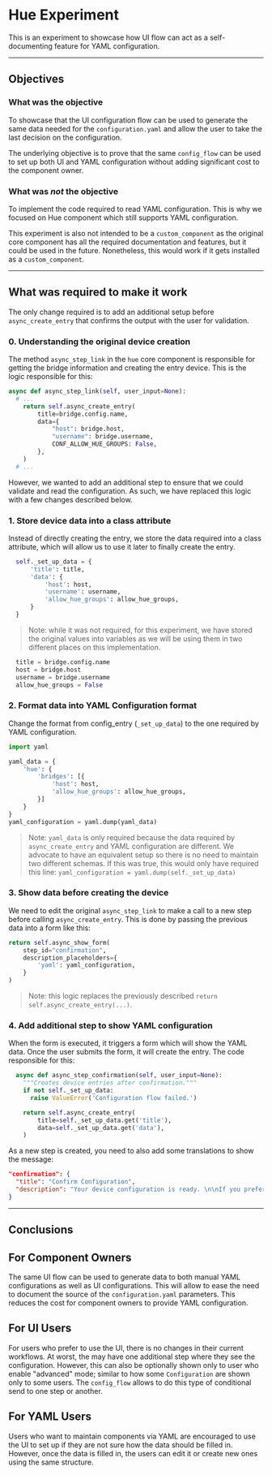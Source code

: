 # Hue Experiment

This is an experiment to showcase how UI flow can act as a self-documenting feature for YAML configuration.

---

## Objectives

### What was the objective

To showcase that the UI configuration flow can be used to generate the same data needed for the `configuration.yaml` and allow the user to take the last decision on the configuration.

The underlying objective is to prove that the same `config_flow` can be used to set up both UI and YAML configuration without adding significant cost to the component owner.

### What was *not* the objective

To implement the code required to read YAML configuration. This is why we focused on Hue component which still supports YAML configuration.

This experiment is also not intended to be a `custom_component` as the original core component has all the required documentation and features, but it could be used in the future. Nonetheless, this would work if it gets installed as a `custom_component`.

---

## What was required to make it work

The only change required is to add an additional setup before `async_create_entry` that confirms the output with the user for validation.

### 0. Understanding the original device creation

The method `async_step_link` in the `hue` core component is responsible for getting the bridge information and creating the entry device. This is the logic responsible for this:

```python
async def async_step_link(self, user_input=None):
  # ...
    return self.async_create_entry(
        title=bridge.config.name,
        data={
            "host": bridge.host,
            "username": bridge.username,
            CONF_ALLOW_HUE_GROUPS: False,
        },
    )
  # ...
```

However, we wanted to add an additional step to ensure that we could validate and read the configuration. As such, we have replaced this logic with a few changes described below.

### 1. Store device data into a class attribute

Instead of directly creating the entry, we store the data required into a class attribute, which will allow us to use it later to finally create the entry.

```python
  self._set_up_data = {
      'title': title,
      'data': {
          'host': host,
          'username': username,
          'allow_hue_groups': allow_hue_groups,
      }
  }
```

> Note: while it was not required, for this experiment, we have stored the original values into variables as we will be using them in two different places on this implementation.

```python
  title = bridge.config.name
  host = bridge.host
  username = bridge.username
  allow_hue_groups = False
```

### 2. Format data into YAML Configuration format

Change the format from config_entry (`_set_up_data`) to the one required by YAML configuration.

```python
import yaml

yaml_data = {
    'hue': {
        'bridges': [{
            'host': host,
            'allow_hue_groups': allow_hue_groups,
        }]
    }
}
yaml_configuration = yaml.dump(yaml_data)
```

> Note: `yaml_data` is only required because the data required by `async_create_entry` and YAML configuration are different. We advocate to have an equivalent setup so there is no need to maintain two different schemas. If this was true, this would only have required this line: `yaml_configuration = yaml.dump(self._set_up_data)`

### 3. Show data before creating the device

We need to edit the original `async_step_link` to make a call to a new step before calling `async_create_entry`. This is done by passing the previous data into a form like this:

```python
return self.async_show_form(
    step_id="confirmation",
    description_placeholders={
        'yaml': yaml_configuration,
    }
)
```

> Note: this logic replaces the previously described `return self.async_create_entry(...)`.


### 4. Add additional step to show YAML configuration

When the form is executed, it triggers a form which will show the YAML data. Once the user submits the form, it will create the entry. The code responsible for this:

```python
  async def async_step_confirmation(self, user_input=None):
    """Creates device entries after confirmation."""
    if not self._set_up_data:
      raise ValueError('Configuration flow failed.')

    return self.async_create_entry(
        title=self._set_up_data.get('title'),
        data=self._set_up_data.get('data'),
    )
```

As a new step is created, you need to also add some translations to show the message:

```json
"confirmation": {
  "title": "Confirm Configuration",
  "description": "Your device configuration is ready. \n\nIf you prefer to set up the device manually, use this code on your `configuration.yaml`:\n\n```yaml\n{yaml}```\n\nIf you prefer to set it up via UI, simply click submit below."
}
```

---

## Conclusions

## For Component Owners

The same UI flow can be used to generate data to both manual YAML configurations as well as UI configurations. This will allow to ease the need to document the source of the `configuration.yaml` parameters. This reduces the cost for component owners to provide YAML configuration.

## For UI Users

For users who prefer to use the UI, there is no changes in their current workflows. At worst, the may have one additional step where they see the configuration. However, this can also be optionally shown only to user who enable "advanced" mode; similar to how some `Configuration` are shown only to some users. The `config_flow` allows to do this type of conditional send to one step or another.

## For YAML Users

Users who want to maintain components via YAML are encouraged to use the UI to set up if they are not sure how the data should be filled in. However, once the data is filled in, the users can edit it or create new ones using the same structure.
